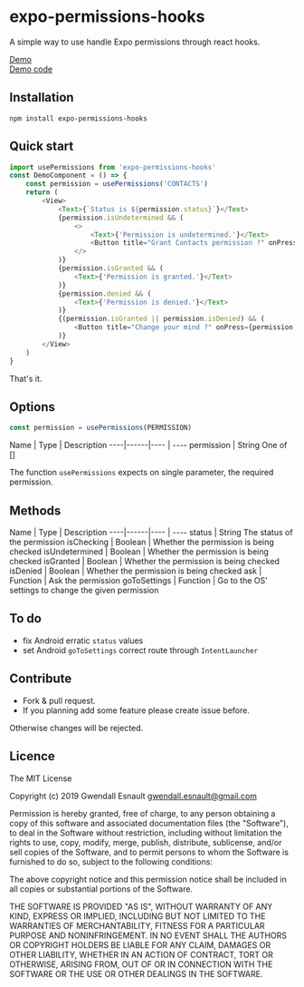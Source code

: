expo-permissions-hooks
======

A simple way to use handle Expo permissions through react hooks.

[Demo](https://expo.io/@gwendall/expo-permissions-hooks)  
[Demo code](https://github.com/gwendall/expo-permissions-hooks-demo)  

## Installation ##

```shell
npm install expo-permissions-hooks
```

## Quick start ##

```javascript
import usePermissions from 'expo-permissions-hooks'
const DemoComponent = () => {
	const permission = usePermissions('CONTACTS')
	return (
		<View>
			<Text>{`Status is ${permission.status}`}</Text>
			{permission.isUndetermined && (
				<>
					<Text>{'Permission is undetermined.'}</Text>
					<Button title="Grant Contacts permission ?" onPress={permission.ask} />
				</>
			)}
			{permission.isGranted && (
				<Text>{'Permission is granted.'}</Text>
			)}
			{permission.denied && (
				<Text>{'Permission is denied.'}</Text>
			)}
			{(permission.isGranted || permission.isDenied) && (
				<Button title="Change your mind ?" onPress={permission.goToSettings} />				
			)}
		</View>
	)
}
```

That's it.

## Options ##

```javascript
const permission = usePermissions(PERMISSION)
```

Name | Type | Description
----|------|---- | ----
permission | String  One of []

The function `usePermissions` expects on single parameter, the required permission.

## Methods ##

Name | Type | Description
----|------|---- | ----
status | String  The status of the permission
isChecking | Boolean | Whether the permission is being checked
isUndetermined | Boolean | Whether the permission is being checked
isGranted | Boolean | Whether the permission is being checked
isDenied | Boolean | Whether the permission is being checked
ask | Function | Ask the permission
goToSettings | Function | Go to the OS' settings to change the given permission

## To do ##

- fix Android erratic `status` values
- set Android `goToSettings` correct route through `IntentLauncher`


## Contribute ##

* Fork & pull request.
* If you planning add some feature please create issue before.

Otherwise changes will be rejected.

## Licence ##

The MIT License

Copyright (c) 2019 Gwendall Esnault gwendall.esnault@gmail.com

Permission is hereby granted, free of charge, to any person obtaining a copy
of this software and associated documentation files (the "Software"), to deal
in the Software without restriction, including without limitation the rights
to use, copy, modify, merge, publish, distribute, sublicense, and/or sell
copies of the Software, and to permit persons to whom the Software is
furnished to do so, subject to the following conditions:

The above copyright notice and this permission notice shall be included in
all copies or substantial portions of the Software.

THE SOFTWARE IS PROVIDED "AS IS", WITHOUT WARRANTY OF ANY KIND, EXPRESS OR
IMPLIED, INCLUDING BUT NOT LIMITED TO THE WARRANTIES OF MERCHANTABILITY,
FITNESS FOR A PARTICULAR PURPOSE AND NONINFRINGEMENT. IN NO EVENT SHALL THE
AUTHORS OR COPYRIGHT HOLDERS BE LIABLE FOR ANY CLAIM, DAMAGES OR OTHER
LIABILITY, WHETHER IN AN ACTION OF CONTRACT, TORT OR OTHERWISE, ARISING FROM,
OUT OF OR IN CONNECTION WITH THE SOFTWARE OR THE USE OR OTHER DEALINGS IN
THE SOFTWARE.
